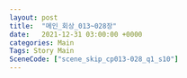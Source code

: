 ```yaml
---
layout: post
title:  "메인_회상_013~028장"
date:   2021-12-31 03:00:00 +0000
categories: Main
Tags: Story Main
SceneCode: ["scene_skip_cp013-028_q1_s10"]
---
```

